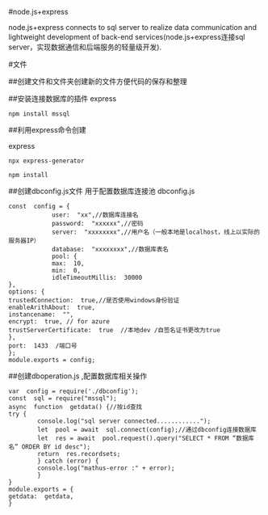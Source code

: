 #node.js+express

node.js+express connects to sql server to realize data communication and lightweight development of back-end services(node.js+express连接sql server，实现数据通信和后端服务的轻量级开发).

#文件

##创建文件和文件夹创建新的文件方便代码的保存和整理

##安装连接数据库的插件
express
```美人鱼
npm install mssql
```

##利用express命令创建

express
```美人鱼
npx express-generator

npm install
```
##创建dbconfig.js文件 用于配置数据库连接池
dbconfig.js
```美人鱼
const  config = {
			user:  "xx",//数据库连接名
			password:  "xxxxxx",//密码
			server:  "xxxxxxxx",//用户名（一般本地是localhost，线上以实际的服务器IP）
			database:  "xxxxxxxx",//数据库表名
			pool: {
			max:  10,
			min:  0,
			idleTimeoutMillis:  30000
},
options: {
trustedConnection:  true,//是否使用windows身份验证
enableArithAbout:  true,
instancename:  "",
encrypt:  true, // for azure
trustServerCertificate:  true  //本地dev /自签名证书更改为true
},
port:  1433  /端口号
};
module.exports = config;
```
##创建dboperation.js ,配置数据库相关操作
```美人鱼
var  config = require('./dbconfig');
const  sql = require("mssql");
async  function  getdata() {//按id查找
try {
		console.log("sql server connected............");
		let  pool = await  sql.connect(config);//通过dbconfig连接数据库
		let  res = await  pool.request().query("SELECT * FROM “数据库名” ORDER BY id desc");
		return  res.recordsets;
		} catch (error) {
		console.log("mathus-error :" + error);
		}
}
module.exports = {
getdata:  getdata,
}
```
